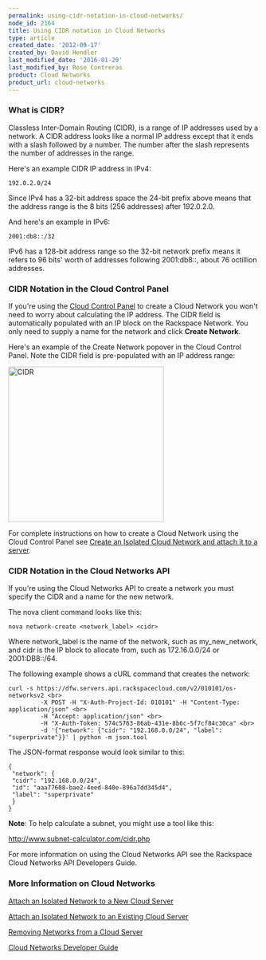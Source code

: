 ```yaml
---
permalink: using-cidr-notation-in-cloud-networks/
node_id: 2164
title: Using CIDR notation in Cloud Networks
type: article
created_date: '2012-09-17'
created_by: David Hendler
last_modified_date: '2016-01-20'
last_modified_by: Rose Contreras
product: Cloud Networks
product_url: cloud-networks
---
```


### What is CIDR?

Classless Inter-Domain Routing (CIDR), is a range of IP addresses used
by a network. A CIDR address looks like a normal IP address except that
it ends with a slash followed by a number. The number after the slash
represents the number of addresses in the range.

Here's an example CIDR IP address in IPv4:

    192.0.2.0/24

Since IPv4 has a 32-bit address space the 24-bit prefix above means that
the address range is the 8 bits (256 addresses) after 192.0.2.0.

And here's an example in IPv6:

    2001:db8::/32

IPv6 has a 128-bit address range so the 32-bit network prefix means it
refers to 96 bits' worth of addresses following 2001:db8::, about 76
octillion addresses.

### CIDR Notation in the Cloud Control Panel

If you're using the [Cloud Control Panel](http://mycloud.rackspace.com)
to create a Cloud Network you won't need to worry about calculating the
IP address. The CIDR field is automatically populated with an IP block
on the Rackspace Network. You only need to supply a name for the network
and click **Create Network**.

Here's an example of the Create Network popover in the Cloud Control
Panel. Note the CIDR field is pre-populated with an IP address range:

<img src="{% asset_path cloud-networks/using-cidr-notation-in-cloud-networks/create-network-ip-address.png %}" alt="CIDR" width="" height="312" />

For complete instructions on how to create a Cloud Network using the
Cloud Control Panel see [Create an Isolated Cloud Network and attach it
to a server](/how-to/create-an-isolated-cloud-network-and-attach-it-to-a-server "Create an Isolated Cloud Network and attach it to a server").

### CIDR Notation in the Cloud Networks API

If you're using the Cloud Networks API to create a network you must
specify the CIDR and a name for the new network.

The nova client command looks like this:

    nova network-create <network_label> <cidr>

Where network\_label is the name of the network, such as
my\_new\_network, and cidr is the IP block to allocate from, such as
172.16.0.0/24 or 2001:DB8::/64.

The following example shows a cURL command that creates the network:

    curl -s https://dfw.servers.api.rackspacecloud.com/v2/010101/os-networksv2 <br>
             -X POST -H "X-Auth-Project-Id: 010101" -H "Content-Type: application/json" <br>
             -H "Accept: application/json" <br>
             -H "X-Auth-Token: 574c5763-86ab-431e-8b6c-5f7cf84c30ca" <br>
             -d '{"network": {"cidr": "192.168.0.0/24", "label": "superprivate"}}' | python -m json.tool

The JSON-format response would look similar to this:

    {
     "network": {
     "cidr": "192.168.0.0/24",
     "id": "aaa77608-bae2-4eed-840e-896a7dd345d4",
     "label": "superprivate"
     }
    }

**Note**: To help calculate a subnet, you might use a tool like this:

<http://www.subnet-calculator.com/cidr.php>

For more information on using the Cloud Networks API see the Rackspace
Cloud Networks API Developers Guide.

### More Information on Cloud Networks

[Attach an Isolated Network to a New Cloud
Server](/how-to/create-an-isolated-cloud-network-and-attach-it-to-a-server "Attach an Isolated Network to a New Cloud Server")

[Attach an Isolated Network to an Existing Cloud
Server](/how-to/attach-a-cloud-network-to-an-existing-cloud-server "Attach an Isolated Network to an Existing Cloud Server")

[Removing Networks from a Cloud
Server](/how-to/removing-networks-from-a-cloud-server "Removing Networks from a Cloud Server")

[Cloud Networks Developer Guide](https://developer.rackspace.com/docs/cloud-networks/v2/developer-guide/)



